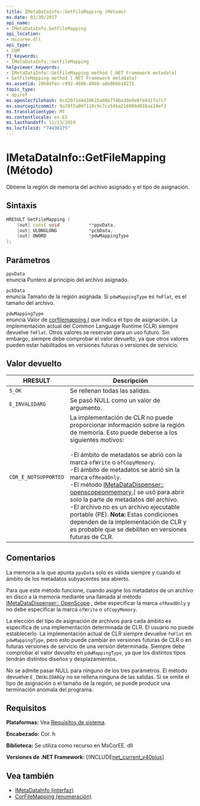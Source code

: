 ```yaml
---
title: IMetaDataInfo::GetFileMapping (Método)
ms.date: 03/30/2017
api_name:
- IMetaDataInfo.GetFileMapping
api_location:
- mscoree.dll
api_type:
- COM
f1_keywords:
- IMetaDataInfo::GetFileMapping
helpviewer_keywords:
- IMetaDataInfo::GetFileMapping method [.NET Framework metadata]
- GetFileMapping method [.NET Framework metadata]
ms.assetid: 2868dfec-c992-4606-88bb-a8e0b6b18271
topic_type:
- apiref
ms.openlocfilehash: 0cd2071d4410615a08e774ba30e0e8fe8d1fa7c7
ms.sourcegitcommit: 9a39f2a06f110c9c7ca54ba216900d038aa14ef3
ms.translationtype: MT
ms.contentlocale: es-ES
ms.lasthandoff: 11/23/2019
ms.locfileid: "74436175"
---
```

# <a name="imetadatainfogetfilemapping-method"></a>IMetaDataInfo::GetFileMapping (Método)
Obtiene la región de memoria del archivo asignado y el tipo de asignación.  
  
## <a name="syntax"></a>Sintaxis  
  
```cpp  
HRESULT GetFileMapping (  
    [out] const void           **ppvData,   
    [out] ULONGLONG            *pcbData,   
    [out] DWORD                *pdwMappingType  
);  
```  
  
## <a name="parameters"></a>Parámetros  
 `ppvData`  
 enuncia Puntero al principio del archivo asignado.  
  
 `pcbData`  
 enuncia Tamaño de la región asignada. Si `pdwMappingType` es `fmFlat`, es el tamaño del archivo.  
  
 `pdwMappingType`  
 enuncia Valor de [corfilemapping (](../../../../docs/framework/unmanaged-api/metadata/corfilemapping-enumeration.md) que indica el tipo de asignación. La implementación actual del Common Language Runtime (CLR) siempre devuelve `fmFlat`. Otros valores se reservan para un uso futuro. Sin embargo, siempre debe comprobar el valor devuelto, ya que otros valores pueden estar habilitados en versiones futuras o versiones de servicio.  
  
## <a name="return-value"></a>Valor devuelto  
  
|HRESULT|Descripción|  
|-------------|-----------------|  
|`S_OK`|Se rellenan todas las salidas.|  
|`E_INVALIDARG`|Se pasó NULL como un valor de argumento.|  
|`COR_E_NOTSUPPORTED`|La implementación de CLR no puede proporcionar información sobre la región de memoria. Esto puede deberse a los siguientes motivos:<br /><br /> -El ámbito de metadatos se abrió con la marca `ofWrite` o `ofCopyMemory`.<br />-El ámbito de metadatos se abrió sin la marca `ofReadOnly`.<br />-El método [IMetaDataDispenser:: openscopeonmemory (](../../../../docs/framework/unmanaged-api/metadata/imetadatadispenser-openscopeonmemory-method.md) se usó para abrir solo la parte de metadatos del archivo.<br />-El archivo no es un archivo ejecutable portable (PE). **Nota:**  Estas condiciones dependen de la implementación de CLR y es probable que se debiliten en versiones futuras de CLR.|  
  
## <a name="remarks"></a>Comentarios  
 La memoria a la que apunta `ppvData` solo es válida siempre y cuando el ámbito de los metadatos subyacentes sea abierto.  
  
 Para que este método funcione, cuando asigne los metadatos de un archivo en disco a la memoria mediante una llamada al método [IMetaDataDispenser:: OpenScope](../../../../docs/framework/unmanaged-api/metadata/imetadatadispenser-openscope-method.md) , debe especificar la marca `ofReadOnly` y no debe especificar la marca `ofWrite` o `ofCopyMemory`.  
  
 La elección del tipo de asignación de archivos para cada ámbito es específica de una implementación determinada de CLR. El usuario no puede establecerlo. La implementación actual de CLR siempre devuelve `fmFlat` en `pdwMappingType`, pero esto puede cambiar en versiones futuras de CLR o en futuras versiones de servicio de una versión determinada. Siempre debe comprobar el valor devuelto en `pdwMappingType`, ya que los distintos tipos tendrán distintos diseños y desplazamientos.  
  
 No se admite pasar NULL para ninguno de los tres parámetros. El método devuelve `E_INVALIDARG`y no se rellena ninguna de las salidas. Si se omite el tipo de asignación o el tamaño de la región, se puede producir una terminación anómala del programa.  
  
## <a name="requirements"></a>Requisitos  
 **Plataformas:** Vea [Requisitos de sistema](../../../../docs/framework/get-started/system-requirements.md).  
  
 **Encabezado:** Cor. h  
  
 **Biblioteca:** Se utiliza como recurso en MsCorEE. dll  
  
 **Versiones de .NET Framework:** [!INCLUDE[net_current_v40plus](../../../../includes/net-current-v40plus-md.md)]  
  
## <a name="see-also"></a>Vea también

- [IMetaDataInfo (interfaz)](../../../../docs/framework/unmanaged-api/metadata/imetadatainfo-interface.md)
- [CorFileMapping (enumeración)](../../../../docs/framework/unmanaged-api/metadata/corfilemapping-enumeration.md)
